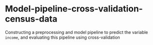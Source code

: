 # Model-pipeline-cross-validation-census-data
Constructing a preprocessing and model pipeline to predict the variable `income`, and evaluating this pipeline using cross-validation
